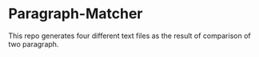 # Paragraph-Matcher
This repo generates four different text files as the result of comparison of two paragraph.
